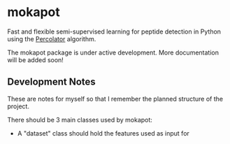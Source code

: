 # mokapot
Fast and flexible semi-supervised learning for peptide detection in Python using
the [Percolator](http://percolator.ms) algorithm.

The mokapot package is under active development. More documentation will be added soon!


## Development Notes  
These are notes for myself so that I remember the planned structure of the project.

There should be 3 main classes used by mokapot:
- A "dataset" class should hold the features used as input for 
